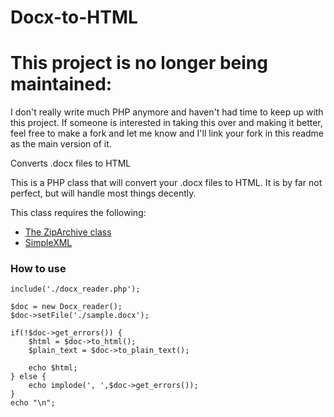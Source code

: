 Docx-to-HTML
============

# This project is no longer being maintained:

I don't really write much PHP anymore and haven't had time to keep up with this project. If someone is interested in taking this over and making it better, feel free to make a fork and let me know and I'll link your fork in this readme as the main version of it.

Converts .docx files to HTML

This is a PHP class that will convert your .docx files to HTML. It is by far not perfect, but will handle most things decently.

This class requires the following:

- [The ZipArchive class](http://php.net/manual/en/class.ziparchive.php)
- [SimpleXML](http://php.net/manual/en/book.simplexml.php)



### How to use

```
include('./docx_reader.php');

$doc = new Docx_reader();
$doc->setFile('./sample.docx');

if(!$doc->get_errors()) {
    $html = $doc->to_html();
    $plain_text = $doc->to_plain_text();

    echo $html;
} else {
    echo implode(', ',$doc->get_errors());
}
echo "\n";

```
